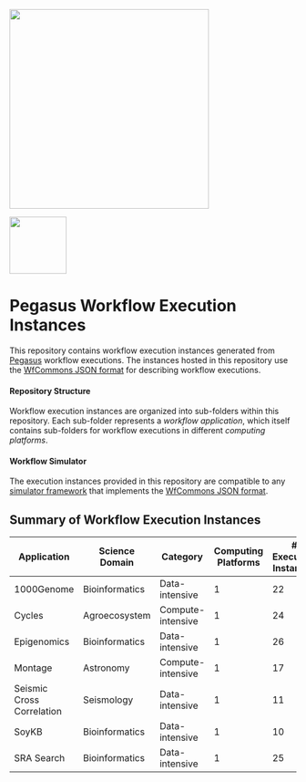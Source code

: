 <a href="https://wfcommons.org" target="_blank"><img src="https://wfcommons.org/images/wfcommons-horizontal.png" width="350"/></a>

<img src="https://pegasus.isi.edu/documentation/_static/pegasus_circular_white_logo.png" width="100"/>

# Pegasus Workflow Execution Instances

This repository contains workflow execution instances generated from
[Pegasus](http://pegasus.isi.edu) workflow executions. The instances
hosted in this repository use the
[WfCommons JSON format](https://github.com/wfcommons/workflow-schema)
for describing workflow executions.

#### Repository Structure

Workflow execution instances are organized into sub-folders within this
repository. Each sub-folder represents a _workflow application_, which
itself contains sub-folders for workflow executions in different
_computing platforms_.

#### Workflow Simulator

The execution instances provided in this repository are compatible to any
[simulator framework](https://wfcommons.org/simulation) that implements
the [WfCommons JSON format](https://github.com/wfcommons/workflow-schema).

## Summary of Workflow Execution Instances

| Application | Science Domain | Category | Computing Platforms | # Execution Instances |
| --- | --- | --- | --- | --- |
| 1000Genome | Bioinformatics | Data-intensive | 1 | 22 |
| Cycles | Agroecosystem | Compute-intensive | 1 | 24 |
| Epigenomics | Bioinformatics | Data-intensive | 1 | 26 |
| Montage | Astronomy | Compute-intensive | 1 | 17 |
| Seismic Cross Correlation | Seismology | Data-intensive | 1 | 11 |
| SoyKB | Bioinformatics | Data-intensive | 1 | 10 |
| SRA Search | Bioinformatics | Data-intensive | 1 | 25 |
